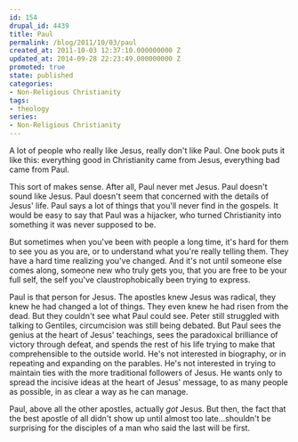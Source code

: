 ```yaml
---
id: 154
drupal_id: 4439
title: Paul
permalink: /blog/2011/10/03/paul
created_at: 2011-10-03 12:37:10.000000000 Z
updated_at: 2014-09-28 22:23:49.000000000 Z
promoted: true
state: published
categories:
- Non-Religious Christianity
tags:
- theology
series:
- Non-Religious Christianity
---
```

A lot of people who really like Jesus, really don't like Paul. One book puts it like this: everything good in Christianity came from Jesus, everything bad came from Paul. 

This sort of makes sense. After all, Paul never met Jesus. Paul doesn't sound like Jesus. Paul doesn't seem that concerned with the details of Jesus' life. Paul says a lot of things that you'll never find in the gospels. It would be easy to say that Paul was a hijacker, who turned Christianity into something it was never supposed to be. 

But sometimes when you've been with people a long time, it's hard for them to see you as you are, or to understand what you're really telling them. They have a hard time realizing you've changed. And it's not until someone else comes along, someone new who truly gets you, that you are free to be your full self, the self you've claustrophobically been trying to express. 

Paul is that person for Jesus. The apostles knew Jesus was radical, they knew he had changed a lot of things. They even knew he had risen from the dead. But they couldn't see what Paul could see. Peter still struggled with talking to Gentiles, circumcision was still being debated. But Paul sees the genius at the heart of Jesus' teachings, sees the paradoxical brilliance of victory through defeat, and spends the rest of his life trying to make that comprehensible to the outside world. He's not interested in biography, or in repeating and expanding on the parables. He's not interested in trying to maintain ties with the more traditional followers of Jesus. He wants only to spread the incisive ideas at the heart of Jesus' message, to as many people as possible, in as clear a way as he can manage. 

Paul, above all the other apostles, actually *got* Jesus. But then, the fact that the best apostle of all didn't show up until almost too late...shouldn't be surprising for the disciples of a man who said the last will be first. 

